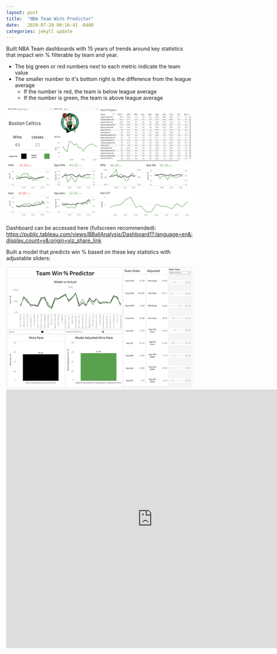 ```yaml
---
layout: post
title:  "NBA Team Win% Predictor"
date:   2020-07-28 00:16:41 -0400
categories: jekyll update
---
```

Built NBA Team dashboards with 15 years of trends around key statistics that impact win % filterable by team and year. 
- The big green or red numbers next to each metric indicate the team value 
- The smaller number to it's bottom right is the difference from the league average
  - If the number is red, the team is below league average
  - If the number is green, the team is above league average

<img src="/assets/img/NBATeam.png">

Dashboard can be accessed here (fullscreen recommended): https://public.tableau.com/views/BBallAnalysis/Dashboard1?:language=en&:display_count=y&:origin=viz_share_link

Built a model that predicts win % based on these key statistics with adjustable sliders:

<img src="/assets/img/NBATeamPredict.png">
<iframe 
frameborder="0" 
height="700" 
width="790" 
scrolling="no" src="https://public.tableau.com/views/BBallWinPredictor/Dashboard32?:language=en&:display_count=y&:origin=viz_share_link:showVizHome=no&:embed=yes">
</iframe>
